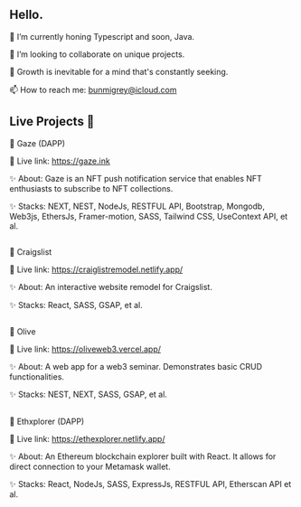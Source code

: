 ## Hello.

🔭 I’m currently honing Typescript and soon, Java.

👯 I’m looking to collaborate on unique projects.

🌱 Growth is inevitable for a mind that's constantly seeking.

📫 How to reach me: bunmigrey@icloud.com

##
## Live Projects 💞️
🚀 Gaze (DAPP)

📌 Live link:   https://gaze.ink

✨ About: Gaze is an NFT push notification service that enables NFT enthusiasts to subscribe to NFT collections.

✨ Stacks: NEXT, NEST, NodeJs, RESTFUL API, Bootstrap, Mongodb, Web3js, EthersJs, Framer-motion, SASS, Tailwind CSS, UseContext API, et al.

##

🚀 Craigslist 

📌 Live link:   https://craiglistremodel.netlify.app/

✨ About: An interactive website remodel for Craigslist.

✨ Stacks: React, SASS, GSAP, et al.
##

🚀 Olive 

📌 Live link:   https://oliveweb3.vercel.app/

✨ About: A web app for a web3 seminar. Demonstrates basic CRUD functionalities.

✨ Stacks: NEST, NEXT, SASS, GSAP, et al.
##

🚀 Ethxplorer (DAPP)

📌 Live link:    https://ethexplorer.netlify.app/ 

✨ About: An Ethereum blockchain explorer built with React. It allows for direct connection to your Metamask wallet.

✨ Stacks: React, NodeJs, SASS, ExpressJs, RESTFUL API, Etherscan API et al.

